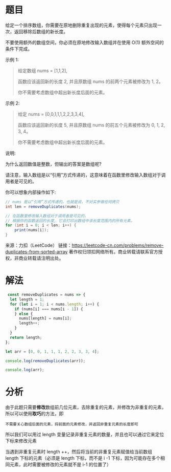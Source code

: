 
# 题目

给定一个排序数组，你需要在原地删除重复出现的元素，使得每个元素只出现一次，返回移除后数组的新长度。

不要使用额外的数组空间，你必须在原地修改输入数组并在使用 O(1) 额外空间的条件下完成。

示例 1:

> 给定数组 nums = [1,1,2], 
>
> 函数应该返回新的长度 2, 并且原数组 nums 的前两个元素被修改为 1, 2。 
>
> 你不需要考虑数组中超出新长度后面的元素。	

示例 2:

> 给定 nums = [0,0,1,1,1,2,2,3,3,4],
>
> 函数应该返回新的长度 5, 并且原数组 nums 的前五个元素被修改为 0, 1, 2, 3, 4。
>
> 你不需要考虑数组中超出新长度后面的元素。

说明:

为什么返回数值是整数，但输出的答案是数组呢?

请注意，输入数组是以“引用”方式传递的，这意味着在函数里修改输入数组对于调用者是可见的。

你可以想象内部操作如下:

```java
// nums 是以“引用”方式传递的。也就是说，不对实参做任何拷贝
int len = removeDuplicates(nums);

// 在函数里修改输入数组对于调用者是可见的。
// 根据你的函数返回的长度, 它会打印出数组中该长度范围内的所有元素。
for (int i = 0; i < len; i++) {
    print(nums[i]);
}
```

来源：力扣（LeetCode）
链接：https://leetcode-cn.com/problems/remove-duplicates-from-sorted-array
著作权归领扣网络所有。商业转载请联系官方授权，非商业转载请注明出处。

# 解法

```javascript
 const removeDuplicates = nums => {
  let length = 1;
  for (let i = 1; i < nums.length; i++) {
    if (nums[i] === nums[i - 1]) {
    } else {
      nums[length] = nums[i];
      length++;
    }
  }
  return length;
};

let arr = [0, 0, 1, 1, 1, 2, 2, 3, 3, 4];

console.log(removeDuplicates(arr));

console.log(arr);
```

# 分析

由于此题只需要**修改**数组前几位元素，去除重复的元素，并修改为非重复的元素，所以可以使用**取巧**的方法，即

`不需要关心数组后面的元素，将前面的元素修改，并返回非重复元素的长度即可`

所以我们可以用过 length 变量记录非重复元素的数量，并且也可以通过它来定位下标来修改元素

当遇到非重复元素时 length ++，然后将当前的非重复元素赋值给当前数组 length 下标的元素（必须是 length 下标，而不是 i -1 下标，因为可能存在多个相同元素，此时需要被修改的元素就不是 i-1 的位置了）

